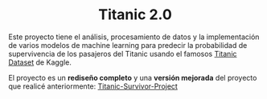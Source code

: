 <h1 align="center"> Titanic 2.0 </h1>

Este proyecto tiene el análisis, procesamiento de datos y la implementación de varios modelos de machine learning para predecir la probabilidad de supervivencia de los pasajeros del Titanic usando el famosos [Titanic Dataset](https://www.kaggle.com/c/titanic)
de Kaggle.

El proyecto es un **rediseño completo** y una **versión mejorada** del proyecto que realicé anteriormente: [Titanic-Survivor-Project](https://github.com/rodrigoalegre210/Titanic-Survivors-Project)
